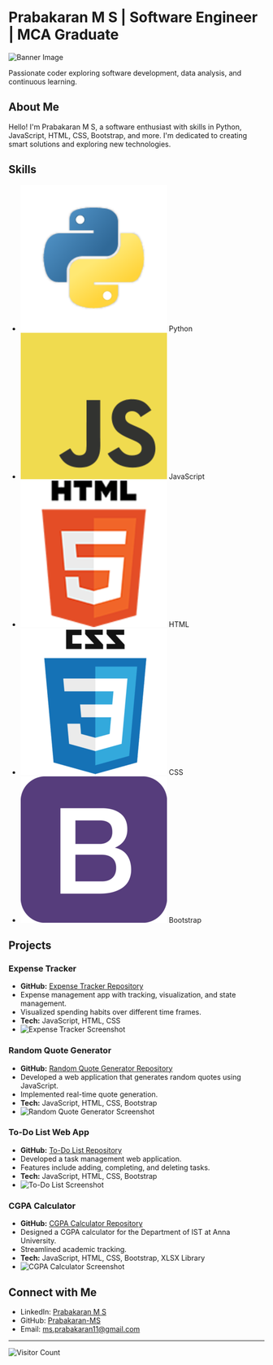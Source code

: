 # Prabakaran M S | Software Engineer | MCA Graduate

![Banner Image](link_to_banner_image)

Passionate coder exploring software development, data analysis, and continuous learning.

## About Me

Hello! I'm Prabakaran M S, a software enthusiast with skills in Python, JavaScript, HTML, CSS, Bootstrap, and more. I'm dedicated to creating smart solutions and exploring new technologies.

## Skills

- ![Python](https://github.com/github/explore/raw/main/topics/python/python.png) Python
- ![JavaScript](https://github.com/github/explore/raw/main/topics/javascript/javascript.png) JavaScript
- ![HTML](https://github.com/github/explore/raw/main/topics/html/html.png) HTML
- ![CSS](https://github.com/github/explore/raw/main/topics/css/css.png) CSS
- ![Bootstrap](https://github.com/github/explore/raw/main/topics/bootstrap/bootstrap.png) Bootstrap

## Projects

### Expense Tracker
- **GitHub:** [Expense Tracker Repository](link_to_expense_tracker_repository)
- Expense management app with tracking, visualization, and state management.
- Visualized spending habits over different time frames.
- **Tech:** JavaScript, HTML, CSS
- ![Expense Tracker Screenshot](link_to_expense_tracker_screenshot)

### Random Quote Generator
- **GitHub:** [Random Quote Generator Repository](link_to_random_quote_generator_repository)
- Developed a web application that generates random quotes using JavaScript.
- Implemented real-time quote generation.
- **Tech:** JavaScript, HTML, CSS, Bootstrap
- ![Random Quote Generator Screenshot](link_to_random_quote_generator_screenshot)

### To-Do List Web App
- **GitHub:** [To-Do List Repository](link_to_todo_list_repository)
- Developed a task management web application.
- Features include adding, completing, and deleting tasks.
- **Tech:** JavaScript, HTML, CSS, Bootstrap
- ![To-Do List Screenshot](link_to_todo_list_screenshot)

### CGPA Calculator
- **GitHub:** [CGPA Calculator Repository](link_to_cgpa_calculator_repository)
- Designed a CGPA calculator for the Department of IST at Anna University.
- Streamlined academic tracking.
- **Tech:** JavaScript, HTML, CSS, Bootstrap, XLSX Library
- ![CGPA Calculator Screenshot](link_to_cgpa_calculator_screenshot)

## Connect with Me

- LinkedIn: [Prabakaran M S](https://www.linkedin.com/in/prabakaran-m-s-897782182/)
- GitHub: [Prabakaran-MS](https://github.com/Prabakaran-MS)
- Email: ms.prabakaran11@gmail.com

---

![Visitor Count](https://visitor-badge.laobi.icu/badge?page_id=Prabakaran-MS.Prabakaran-MS)
